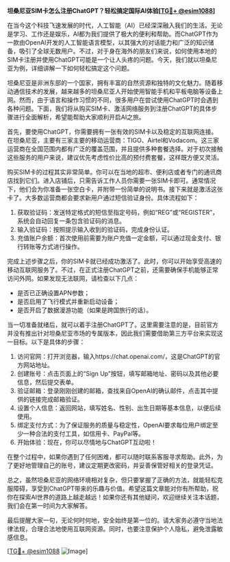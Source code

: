 **坦桑尼亚SIM卡怎么注册ChatGPT？轻松搞定国际AI体验[[TG💪+ @esim1088](https://t.me/s/esim1088)]**

在当今这个科技飞速发展的时代，人工智能（AI）已经深深融入我们的生活。无论是学习、工作还是娱乐，AI都为我们提供了极大的便利和帮助。而ChatGPT作为一款由OpenAI开发的人工智能语言模型，以其强大的对话能力和广泛的知识储备，吸引了全球无数用户。不过，对于身在海外的朋友们来说，如何使用本地的SIM卡注册并使用ChatGPT可能是一个让人头疼的问题。今天，我们就以坦桑尼亚为例，详细讲解一下如何轻松搞定这个问题。

坦桑尼亚是非洲东部的一个国家，拥有丰富的自然资源和独特的文化魅力。随着移动通信技术的发展，越来越多的坦桑尼亚人开始使用智能手机和平板电脑等设备上网。然而，由于语言和操作习惯的不同，很多用户在尝试使用ChatGPT时会遇到各种问题。下面，我们将从购买SIM卡、激活网络服务到注册ChatGPT的具体步骤进行全面解析，希望能帮助大家顺利开启AI之旅。

首先，要使用ChatGPT，你需要拥有一张有效的SIM卡以及稳定的互联网连接。在坦桑尼亚，主要有三家主要的移动运营商：TIGO、Airtel和Vodacom。这三家运营商在全国范围内都有广泛的覆盖范围，并且提供多种套餐选择。对于初次接触这些服务的用户来说，建议优先考虑性价比高的预付费套餐，这样既方便又灵活。

购买SIM卡的过程其实非常简单。你可以在当地的超市、便利店或者专门的通讯商店找到它们。进入店铺后，只需告诉工作人员你需要一张SIM卡即可。通常情况下，他们会为你准备一张空白卡，并附带一份简单的说明书。接下来就是激活这张卡了。大多数运营商都会要求新用户通过短信验证身份。具体流程如下：

1. 获取验证码：发送特定格式的短信至指定号码，例如“REG”或“REGISTER”，系统会自动回复一条包含验证码的消息。
2. 输入验证码：按照提示输入收到的验证码，完成身份认证。
3. 充值账户余额：首次使用前需要为账户充值一定金额，可以通过现金支付、银行转账等方式进行操作。

完成上述步骤之后，你的SIM卡就已经成功激活了。此时，你可以开始享受高速的移动互联网服务了。不过，在正式注册ChatGPT之前，还需要确保手机能够正常访问外网。如果发现无法联网，请检查以下几点：
- 是否已正确设置APN参数；
- 是否启用了飞行模式并重新启动设备；
- 是否开启了数据漫游功能（如果是跨国旅行的话）。

当一切准备就绪后，就可以着手注册ChatGPT了。这里需要注意的是，目前官方并没有推出针对坦桑尼亚市场的专属版本，因此我们需要借助第三方平台来实现这一目标。以下是具体的步骤：

1. 访问官网：打开浏览器，输入https://chat.openai.com/，这是ChatGPT的官方网站地址。
2. 创建账号：点击页面上的“Sign Up”按钮，填写邮箱地址、密码以及其他必要信息，然后提交表单。
3. 验证邮箱：登录刚刚创建的邮箱，查找来自OpenAI的确认邮件，点击其中提供的链接完成邮箱验证。
4. 设置个人信息：返回网站，填写姓名、性别、出生日期等基本信息，以便后续使用。
5. 绑定支付方式：为了保证服务的质量与稳定性，OpenAI要求每位用户绑定至少一种合法的支付工具，如信用卡、PayPal等。
6. 开始体验：现在，你可以尽情地与ChatGPT互动啦！

在整个过程中，如果你遇到了任何困难，都可以随时联系客服寻求帮助。此外，为了更好地管理自己的账号，建议定期更改密码，并妥善保管好相关的登录凭证。

总之，虽然坦桑尼亚的网络环境相对复杂，但只要掌握了正确的方法，就能轻松克服障碍，享受到ChatGPT带来的乐趣与价值。希望这篇文章能对你有所帮助，祝你在探索AI世界的道路上越走越远！如果你还有其他疑问，欢迎继续关注本话题，我们会在第一时间为大家解答。

最后提醒大家一句，无论何时何地，安全始终是第一位的。请大家务必遵守当地法律法规，合理合法地使用互联网资源。同时，也要注意保护个人隐私，避免泄露敏感信息。

[[TG💪+ @esim1088](https://t.me/s/esim1088) ![Image](https://i.postimg.cc/4NQfJmqS/Snipaste-2025-05-13-00-14-12.png)]